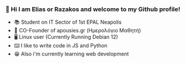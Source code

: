 ### 👋 Hi I am Elias or Razakos and welcome to my Github profile!

- 📚 Student on IT Sector of 1st EPAL Neapolis
- 💼 CO-Founder of apousies.gr (Ημερολόγιο Μαθητή)
- 🖥️ Linux user (Currently Running Debian 12)
- ⌨️ I like to write code in JS and Python
- 😁 Also i'm currently learning web development 
<!--
**eliasdion/eliasdion** is a ✨ _special_ ✨ repository because its `README.md` (this file) appears on your GitHub profile.

Here are some ideas to get you started:

- 🔭 I’m currently working on ...
- 🌱 I’m currently learning ...
- 👯 I’m looking to collaborate on ...
- 🤔 I’m looking for help with ...
- 💬 Ask me about ...
- 📫 How to reach me: ...
- 😄 Pronouns: ...
- ⚡ Fun fact: ...
-->
